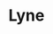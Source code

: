 ---
layout: redirect.njk
tags: level2
key: lyne_fr
title: Lyne 
redirect: /fr/design-system/lyne/overview/
parent: designsystem_fr
order: 40
---